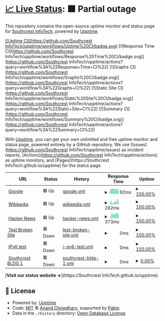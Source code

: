 # [📈 Live Status](https://sbc-mswofford.github.io/SBCIT_Services/): <!--live status--> **🟧 Partial outage**

This repository contains the open-source uptime monitor and status page for [Southcrest InfoTech](https://sbc-mswofford.github.io/SBCIT_Services/), powered by [Upptime](https://github.com/upptime/upptime).

[![Uptime CI](https://github.com/Southcrest InfoTech/upptime/workflows/Uptime%20CI/badge.svg)](https://sbc-mswofford.github.io/SBCIT_Services/actions?query=workflow%3A%22Uptime+CI%22)
[![Response Time CI](https://github.com/Southcrest InfoTech/upptime/workflows/Response%20Time%20CI/badge.svg)](https://github.com/Southcrest InfoTech/upptime/actions?query=workflow%3A%22Response+Time+CI%22)
[![Graphs CI](https://github.com/Southcrest InfoTech/upptime/workflows/Graphs%20CI/badge.svg)](https://github.com/Southcrest InfoTech/upptime/actions?query=workflow%3A%22Graphs+CI%22)
[![Static Site CI](https://github.com/Southcrest InfoTech/upptime/workflows/Static%20Site%20CI/badge.svg)](https://github.com/Southcrest InfoTech/upptime/actions?query=workflow%3A%22Static+Site+CI%22)
[![Summary CI](https://github.com/Southcrest InfoTech/upptime/workflows/Summary%20CI/badge.svg)](https://github.com/Southcrest InfoTech/upptime/actions?query=workflow%3A%22Summary+CI%22)

With [Upptime](https://upptime.js.org), you can get your own unlimited and free uptime monitor and status page, powered entirely by a GitHub repository. We use [Issues](https://github.com/Southcrest InfoTech/upptime/issues) as incident reports, [Actions](https://github.com/Southcrest InfoTech/upptime/actions) as uptime monitors, and [Pages](https://Southcrest InfoTech.github.io/upptime) for the status page.

<!--start: status pages-->
<!-- This summary is generated by Upptime (https://github.com/upptime/upptime) -->
<!-- Do not edit this manually, your changes will be overwritten -->
<!-- prettier-ignore -->
| URL | Status | History | Response Time | Uptime |
| --- | ------ | ------- | ------------- | ------ |
| <img alt="" src="https://icons.duckduckgo.com/ip3/www.google.com.ico" height="13"> [Google](https://www.google.com) | 🟩 Up | [google.yml](https://github.com/SBC-MSwofford/SBCIT_Services/commits/HEAD/history/google.yml) | <details><summary><img alt="Response time graph" src="./graphs/google/response-time-week.png" height="20"> 92ms</summary><br><a href="https://SBC-MSwofford.github.io/SBCIT_Services/history/google"><img alt="Response time 111" src="https://img.shields.io/endpoint?url=https%3A%2F%2Fraw.githubusercontent.com%2FSBC-MSwofford%2FSBCIT_Services%2FHEAD%2Fapi%2Fgoogle%2Fresponse-time.json"></a><br><a href="https://SBC-MSwofford.github.io/SBCIT_Services/history/google"><img alt="24-hour response time 73" src="https://img.shields.io/endpoint?url=https%3A%2F%2Fraw.githubusercontent.com%2FSBC-MSwofford%2FSBCIT_Services%2FHEAD%2Fapi%2Fgoogle%2Fresponse-time-day.json"></a><br><a href="https://SBC-MSwofford.github.io/SBCIT_Services/history/google"><img alt="7-day response time 92" src="https://img.shields.io/endpoint?url=https%3A%2F%2Fraw.githubusercontent.com%2FSBC-MSwofford%2FSBCIT_Services%2FHEAD%2Fapi%2Fgoogle%2Fresponse-time-week.json"></a><br><a href="https://SBC-MSwofford.github.io/SBCIT_Services/history/google"><img alt="30-day response time 113" src="https://img.shields.io/endpoint?url=https%3A%2F%2Fraw.githubusercontent.com%2FSBC-MSwofford%2FSBCIT_Services%2FHEAD%2Fapi%2Fgoogle%2Fresponse-time-month.json"></a><br><a href="https://SBC-MSwofford.github.io/SBCIT_Services/history/google"><img alt="1-year response time 111" src="https://img.shields.io/endpoint?url=https%3A%2F%2Fraw.githubusercontent.com%2FSBC-MSwofford%2FSBCIT_Services%2FHEAD%2Fapi%2Fgoogle%2Fresponse-time-year.json"></a></details> | <details><summary><a href="https://SBC-MSwofford.github.io/SBCIT_Services/history/google">100.00%</a></summary><a href="https://SBC-MSwofford.github.io/SBCIT_Services/history/google"><img alt="All-time uptime 100.00%" src="https://img.shields.io/endpoint?url=https%3A%2F%2Fraw.githubusercontent.com%2FSBC-MSwofford%2FSBCIT_Services%2FHEAD%2Fapi%2Fgoogle%2Fuptime.json"></a><br><a href="https://SBC-MSwofford.github.io/SBCIT_Services/history/google"><img alt="24-hour uptime 100.00%" src="https://img.shields.io/endpoint?url=https%3A%2F%2Fraw.githubusercontent.com%2FSBC-MSwofford%2FSBCIT_Services%2FHEAD%2Fapi%2Fgoogle%2Fuptime-day.json"></a><br><a href="https://SBC-MSwofford.github.io/SBCIT_Services/history/google"><img alt="7-day uptime 100.00%" src="https://img.shields.io/endpoint?url=https%3A%2F%2Fraw.githubusercontent.com%2FSBC-MSwofford%2FSBCIT_Services%2FHEAD%2Fapi%2Fgoogle%2Fuptime-week.json"></a><br><a href="https://SBC-MSwofford.github.io/SBCIT_Services/history/google"><img alt="30-day uptime 99.87%" src="https://img.shields.io/endpoint?url=https%3A%2F%2Fraw.githubusercontent.com%2FSBC-MSwofford%2FSBCIT_Services%2FHEAD%2Fapi%2Fgoogle%2Fuptime-month.json"></a><br><a href="https://SBC-MSwofford.github.io/SBCIT_Services/history/google"><img alt="1-year uptime 99.99%" src="https://img.shields.io/endpoint?url=https%3A%2F%2Fraw.githubusercontent.com%2FSBC-MSwofford%2FSBCIT_Services%2FHEAD%2Fapi%2Fgoogle%2Fuptime-year.json"></a></details>
| <img alt="" src="https://icons.duckduckgo.com/ip3/en.wikipedia.org.ico" height="13"> [Wikipedia](https://en.wikipedia.org) | 🟩 Up | [wikipedia.yml](https://github.com/SBC-MSwofford/SBCIT_Services/commits/HEAD/history/wikipedia.yml) | <details><summary><img alt="Response time graph" src="./graphs/wikipedia/response-time-week.png" height="20"> 282ms</summary><br><a href="https://SBC-MSwofford.github.io/SBCIT_Services/history/wikipedia"><img alt="Response time 206" src="https://img.shields.io/endpoint?url=https%3A%2F%2Fraw.githubusercontent.com%2FSBC-MSwofford%2FSBCIT_Services%2FHEAD%2Fapi%2Fwikipedia%2Fresponse-time.json"></a><br><a href="https://SBC-MSwofford.github.io/SBCIT_Services/history/wikipedia"><img alt="24-hour response time 211" src="https://img.shields.io/endpoint?url=https%3A%2F%2Fraw.githubusercontent.com%2FSBC-MSwofford%2FSBCIT_Services%2FHEAD%2Fapi%2Fwikipedia%2Fresponse-time-day.json"></a><br><a href="https://SBC-MSwofford.github.io/SBCIT_Services/history/wikipedia"><img alt="7-day response time 282" src="https://img.shields.io/endpoint?url=https%3A%2F%2Fraw.githubusercontent.com%2FSBC-MSwofford%2FSBCIT_Services%2FHEAD%2Fapi%2Fwikipedia%2Fresponse-time-week.json"></a><br><a href="https://SBC-MSwofford.github.io/SBCIT_Services/history/wikipedia"><img alt="30-day response time 256" src="https://img.shields.io/endpoint?url=https%3A%2F%2Fraw.githubusercontent.com%2FSBC-MSwofford%2FSBCIT_Services%2FHEAD%2Fapi%2Fwikipedia%2Fresponse-time-month.json"></a><br><a href="https://SBC-MSwofford.github.io/SBCIT_Services/history/wikipedia"><img alt="1-year response time 206" src="https://img.shields.io/endpoint?url=https%3A%2F%2Fraw.githubusercontent.com%2FSBC-MSwofford%2FSBCIT_Services%2FHEAD%2Fapi%2Fwikipedia%2Fresponse-time-year.json"></a></details> | <details><summary><a href="https://SBC-MSwofford.github.io/SBCIT_Services/history/wikipedia">100.00%</a></summary><a href="https://SBC-MSwofford.github.io/SBCIT_Services/history/wikipedia"><img alt="All-time uptime 100.00%" src="https://img.shields.io/endpoint?url=https%3A%2F%2Fraw.githubusercontent.com%2FSBC-MSwofford%2FSBCIT_Services%2FHEAD%2Fapi%2Fwikipedia%2Fuptime.json"></a><br><a href="https://SBC-MSwofford.github.io/SBCIT_Services/history/wikipedia"><img alt="24-hour uptime 100.00%" src="https://img.shields.io/endpoint?url=https%3A%2F%2Fraw.githubusercontent.com%2FSBC-MSwofford%2FSBCIT_Services%2FHEAD%2Fapi%2Fwikipedia%2Fuptime-day.json"></a><br><a href="https://SBC-MSwofford.github.io/SBCIT_Services/history/wikipedia"><img alt="7-day uptime 100.00%" src="https://img.shields.io/endpoint?url=https%3A%2F%2Fraw.githubusercontent.com%2FSBC-MSwofford%2FSBCIT_Services%2FHEAD%2Fapi%2Fwikipedia%2Fuptime-week.json"></a><br><a href="https://SBC-MSwofford.github.io/SBCIT_Services/history/wikipedia"><img alt="30-day uptime 100.00%" src="https://img.shields.io/endpoint?url=https%3A%2F%2Fraw.githubusercontent.com%2FSBC-MSwofford%2FSBCIT_Services%2FHEAD%2Fapi%2Fwikipedia%2Fuptime-month.json"></a><br><a href="https://SBC-MSwofford.github.io/SBCIT_Services/history/wikipedia"><img alt="1-year uptime 100.00%" src="https://img.shields.io/endpoint?url=https%3A%2F%2Fraw.githubusercontent.com%2FSBC-MSwofford%2FSBCIT_Services%2FHEAD%2Fapi%2Fwikipedia%2Fuptime-year.json"></a></details>
| <img alt="" src="https://icons.duckduckgo.com/ip3/news.ycombinator.com.ico" height="13"> [Hacker News](https://news.ycombinator.com) | 🟩 Up | [hacker-news.yml](https://github.com/SBC-MSwofford/SBCIT_Services/commits/HEAD/history/hacker-news.yml) | <details><summary><img alt="Response time graph" src="./graphs/hacker-news/response-time-week.png" height="20"> 373ms</summary><br><a href="https://SBC-MSwofford.github.io/SBCIT_Services/history/hacker-news"><img alt="Response time 325" src="https://img.shields.io/endpoint?url=https%3A%2F%2Fraw.githubusercontent.com%2FSBC-MSwofford%2FSBCIT_Services%2FHEAD%2Fapi%2Fhacker-news%2Fresponse-time.json"></a><br><a href="https://SBC-MSwofford.github.io/SBCIT_Services/history/hacker-news"><img alt="24-hour response time 475" src="https://img.shields.io/endpoint?url=https%3A%2F%2Fraw.githubusercontent.com%2FSBC-MSwofford%2FSBCIT_Services%2FHEAD%2Fapi%2Fhacker-news%2Fresponse-time-day.json"></a><br><a href="https://SBC-MSwofford.github.io/SBCIT_Services/history/hacker-news"><img alt="7-day response time 373" src="https://img.shields.io/endpoint?url=https%3A%2F%2Fraw.githubusercontent.com%2FSBC-MSwofford%2FSBCIT_Services%2FHEAD%2Fapi%2Fhacker-news%2Fresponse-time-week.json"></a><br><a href="https://SBC-MSwofford.github.io/SBCIT_Services/history/hacker-news"><img alt="30-day response time 334" src="https://img.shields.io/endpoint?url=https%3A%2F%2Fraw.githubusercontent.com%2FSBC-MSwofford%2FSBCIT_Services%2FHEAD%2Fapi%2Fhacker-news%2Fresponse-time-month.json"></a><br><a href="https://SBC-MSwofford.github.io/SBCIT_Services/history/hacker-news"><img alt="1-year response time 325" src="https://img.shields.io/endpoint?url=https%3A%2F%2Fraw.githubusercontent.com%2FSBC-MSwofford%2FSBCIT_Services%2FHEAD%2Fapi%2Fhacker-news%2Fresponse-time-year.json"></a></details> | <details><summary><a href="https://SBC-MSwofford.github.io/SBCIT_Services/history/hacker-news">100.00%</a></summary><a href="https://SBC-MSwofford.github.io/SBCIT_Services/history/hacker-news"><img alt="All-time uptime 100.00%" src="https://img.shields.io/endpoint?url=https%3A%2F%2Fraw.githubusercontent.com%2FSBC-MSwofford%2FSBCIT_Services%2FHEAD%2Fapi%2Fhacker-news%2Fuptime.json"></a><br><a href="https://SBC-MSwofford.github.io/SBCIT_Services/history/hacker-news"><img alt="24-hour uptime 100.00%" src="https://img.shields.io/endpoint?url=https%3A%2F%2Fraw.githubusercontent.com%2FSBC-MSwofford%2FSBCIT_Services%2FHEAD%2Fapi%2Fhacker-news%2Fuptime-day.json"></a><br><a href="https://SBC-MSwofford.github.io/SBCIT_Services/history/hacker-news"><img alt="7-day uptime 100.00%" src="https://img.shields.io/endpoint?url=https%3A%2F%2Fraw.githubusercontent.com%2FSBC-MSwofford%2FSBCIT_Services%2FHEAD%2Fapi%2Fhacker-news%2Fuptime-week.json"></a><br><a href="https://SBC-MSwofford.github.io/SBCIT_Services/history/hacker-news"><img alt="30-day uptime 100.00%" src="https://img.shields.io/endpoint?url=https%3A%2F%2Fraw.githubusercontent.com%2FSBC-MSwofford%2FSBCIT_Services%2FHEAD%2Fapi%2Fhacker-news%2Fuptime-month.json"></a><br><a href="https://SBC-MSwofford.github.io/SBCIT_Services/history/hacker-news"><img alt="1-year uptime 100.00%" src="https://img.shields.io/endpoint?url=https%3A%2F%2Fraw.githubusercontent.com%2FSBC-MSwofford%2FSBCIT_Services%2FHEAD%2Fapi%2Fhacker-news%2Fuptime-year.json"></a></details>
| <img alt="" src="https://icons.duckduckgo.com/ip3/thissitedoesnotexist.koj.co.ico" height="13"> [Test Broken Site](https://thissitedoesnotexist.koj.co) | 🟥 Down | [test-broken-site.yml](https://github.com/SBC-MSwofford/SBCIT_Services/commits/HEAD/history/test-broken-site.yml) | <details><summary><img alt="Response time graph" src="./graphs/test-broken-site/response-time-week.png" height="20"> 0ms</summary><br><a href="https://SBC-MSwofford.github.io/SBCIT_Services/history/test-broken-site"><img alt="Response time 0" src="https://img.shields.io/endpoint?url=https%3A%2F%2Fraw.githubusercontent.com%2FSBC-MSwofford%2FSBCIT_Services%2FHEAD%2Fapi%2Ftest-broken-site%2Fresponse-time.json"></a><br><a href="https://SBC-MSwofford.github.io/SBCIT_Services/history/test-broken-site"><img alt="24-hour response time 0" src="https://img.shields.io/endpoint?url=https%3A%2F%2Fraw.githubusercontent.com%2FSBC-MSwofford%2FSBCIT_Services%2FHEAD%2Fapi%2Ftest-broken-site%2Fresponse-time-day.json"></a><br><a href="https://SBC-MSwofford.github.io/SBCIT_Services/history/test-broken-site"><img alt="7-day response time 0" src="https://img.shields.io/endpoint?url=https%3A%2F%2Fraw.githubusercontent.com%2FSBC-MSwofford%2FSBCIT_Services%2FHEAD%2Fapi%2Ftest-broken-site%2Fresponse-time-week.json"></a><br><a href="https://SBC-MSwofford.github.io/SBCIT_Services/history/test-broken-site"><img alt="30-day response time 0" src="https://img.shields.io/endpoint?url=https%3A%2F%2Fraw.githubusercontent.com%2FSBC-MSwofford%2FSBCIT_Services%2FHEAD%2Fapi%2Ftest-broken-site%2Fresponse-time-month.json"></a><br><a href="https://SBC-MSwofford.github.io/SBCIT_Services/history/test-broken-site"><img alt="1-year response time 0" src="https://img.shields.io/endpoint?url=https%3A%2F%2Fraw.githubusercontent.com%2FSBC-MSwofford%2FSBCIT_Services%2FHEAD%2Fapi%2Ftest-broken-site%2Fresponse-time-year.json"></a></details> | <details><summary><a href="https://SBC-MSwofford.github.io/SBCIT_Services/history/test-broken-site">100.00%</a></summary><a href="https://SBC-MSwofford.github.io/SBCIT_Services/history/test-broken-site"><img alt="All-time uptime 100.00%" src="https://img.shields.io/endpoint?url=https%3A%2F%2Fraw.githubusercontent.com%2FSBC-MSwofford%2FSBCIT_Services%2FHEAD%2Fapi%2Ftest-broken-site%2Fuptime.json"></a><br><a href="https://SBC-MSwofford.github.io/SBCIT_Services/history/test-broken-site"><img alt="24-hour uptime 100.00%" src="https://img.shields.io/endpoint?url=https%3A%2F%2Fraw.githubusercontent.com%2FSBC-MSwofford%2FSBCIT_Services%2FHEAD%2Fapi%2Ftest-broken-site%2Fuptime-day.json"></a><br><a href="https://SBC-MSwofford.github.io/SBCIT_Services/history/test-broken-site"><img alt="7-day uptime 100.00%" src="https://img.shields.io/endpoint?url=https%3A%2F%2Fraw.githubusercontent.com%2FSBC-MSwofford%2FSBCIT_Services%2FHEAD%2Fapi%2Ftest-broken-site%2Fuptime-week.json"></a><br><a href="https://SBC-MSwofford.github.io/SBCIT_Services/history/test-broken-site"><img alt="30-day uptime 100.00%" src="https://img.shields.io/endpoint?url=https%3A%2F%2Fraw.githubusercontent.com%2FSBC-MSwofford%2FSBCIT_Services%2FHEAD%2Fapi%2Ftest-broken-site%2Fuptime-month.json"></a><br><a href="https://SBC-MSwofford.github.io/SBCIT_Services/history/test-broken-site"><img alt="1-year uptime 100.00%" src="https://img.shields.io/endpoint?url=https%3A%2F%2Fraw.githubusercontent.com%2FSBC-MSwofford%2FSBCIT_Services%2FHEAD%2Fapi%2Ftest-broken-site%2Fuptime-year.json"></a></details>
| <img alt="" src="https://icons.duckduckgo.com/ip3/null.ico" height="13"> [IPv6 test](forwardemail.net) | 🟥 Down | [i-pv6-test.yml](https://github.com/SBC-MSwofford/SBCIT_Services/commits/HEAD/history/i-pv6-test.yml) | <details><summary><img alt="Response time graph" src="./graphs/i-pv6-test/response-time-week.png" height="20"> 0ms</summary><br><a href="https://SBC-MSwofford.github.io/SBCIT_Services/history/i-pv6-test"><img alt="Response time 0" src="https://img.shields.io/endpoint?url=https%3A%2F%2Fraw.githubusercontent.com%2FSBC-MSwofford%2FSBCIT_Services%2FHEAD%2Fapi%2Fi-pv6-test%2Fresponse-time.json"></a><br><a href="https://SBC-MSwofford.github.io/SBCIT_Services/history/i-pv6-test"><img alt="24-hour response time 0" src="https://img.shields.io/endpoint?url=https%3A%2F%2Fraw.githubusercontent.com%2FSBC-MSwofford%2FSBCIT_Services%2FHEAD%2Fapi%2Fi-pv6-test%2Fresponse-time-day.json"></a><br><a href="https://SBC-MSwofford.github.io/SBCIT_Services/history/i-pv6-test"><img alt="7-day response time 0" src="https://img.shields.io/endpoint?url=https%3A%2F%2Fraw.githubusercontent.com%2FSBC-MSwofford%2FSBCIT_Services%2FHEAD%2Fapi%2Fi-pv6-test%2Fresponse-time-week.json"></a><br><a href="https://SBC-MSwofford.github.io/SBCIT_Services/history/i-pv6-test"><img alt="30-day response time 0" src="https://img.shields.io/endpoint?url=https%3A%2F%2Fraw.githubusercontent.com%2FSBC-MSwofford%2FSBCIT_Services%2FHEAD%2Fapi%2Fi-pv6-test%2Fresponse-time-month.json"></a><br><a href="https://SBC-MSwofford.github.io/SBCIT_Services/history/i-pv6-test"><img alt="1-year response time 0" src="https://img.shields.io/endpoint?url=https%3A%2F%2Fraw.githubusercontent.com%2FSBC-MSwofford%2FSBCIT_Services%2FHEAD%2Fapi%2Fi-pv6-test%2Fresponse-time-year.json"></a></details> | <details><summary><a href="https://SBC-MSwofford.github.io/SBCIT_Services/history/i-pv6-test">100.00%</a></summary><a href="https://SBC-MSwofford.github.io/SBCIT_Services/history/i-pv6-test"><img alt="All-time uptime 100.00%" src="https://img.shields.io/endpoint?url=https%3A%2F%2Fraw.githubusercontent.com%2FSBC-MSwofford%2FSBCIT_Services%2FHEAD%2Fapi%2Fi-pv6-test%2Fuptime.json"></a><br><a href="https://SBC-MSwofford.github.io/SBCIT_Services/history/i-pv6-test"><img alt="24-hour uptime 100.00%" src="https://img.shields.io/endpoint?url=https%3A%2F%2Fraw.githubusercontent.com%2FSBC-MSwofford%2FSBCIT_Services%2FHEAD%2Fapi%2Fi-pv6-test%2Fuptime-day.json"></a><br><a href="https://SBC-MSwofford.github.io/SBCIT_Services/history/i-pv6-test"><img alt="7-day uptime 100.00%" src="https://img.shields.io/endpoint?url=https%3A%2F%2Fraw.githubusercontent.com%2FSBC-MSwofford%2FSBCIT_Services%2FHEAD%2Fapi%2Fi-pv6-test%2Fuptime-week.json"></a><br><a href="https://SBC-MSwofford.github.io/SBCIT_Services/history/i-pv6-test"><img alt="30-day uptime 100.00%" src="https://img.shields.io/endpoint?url=https%3A%2F%2Fraw.githubusercontent.com%2FSBC-MSwofford%2FSBCIT_Services%2FHEAD%2Fapi%2Fi-pv6-test%2Fuptime-month.json"></a><br><a href="https://SBC-MSwofford.github.io/SBCIT_Services/history/i-pv6-test"><img alt="1-year uptime 100.00%" src="https://img.shields.io/endpoint?url=https%3A%2F%2Fraw.githubusercontent.com%2FSBC-MSwofford%2FSBCIT_Services%2FHEAD%2Fapi%2Fi-pv6-test%2Fuptime-year.json"></a></details>
| <img alt="" src="https://icons.duckduckgo.com/ip3/null.ico" height="13"> [Southcrest BLDG 1](internal.bldg1.southcrest.org) | 🟥 Down | [southcrest-bldg-1.yml](https://github.com/SBC-MSwofford/SBCIT_Services/commits/HEAD/history/southcrest-bldg-1.yml) | <details><summary><img alt="Response time graph" src="./graphs/southcrest-bldg-1/response-time-week.png" height="20"> 0ms</summary><br><a href="https://SBC-MSwofford.github.io/SBCIT_Services/history/southcrest-bldg-1"><img alt="Response time 0" src="https://img.shields.io/endpoint?url=https%3A%2F%2Fraw.githubusercontent.com%2FSBC-MSwofford%2FSBCIT_Services%2FHEAD%2Fapi%2Fsouthcrest-bldg-1%2Fresponse-time.json"></a><br><a href="https://SBC-MSwofford.github.io/SBCIT_Services/history/southcrest-bldg-1"><img alt="24-hour response time 0" src="https://img.shields.io/endpoint?url=https%3A%2F%2Fraw.githubusercontent.com%2FSBC-MSwofford%2FSBCIT_Services%2FHEAD%2Fapi%2Fsouthcrest-bldg-1%2Fresponse-time-day.json"></a><br><a href="https://SBC-MSwofford.github.io/SBCIT_Services/history/southcrest-bldg-1"><img alt="7-day response time 0" src="https://img.shields.io/endpoint?url=https%3A%2F%2Fraw.githubusercontent.com%2FSBC-MSwofford%2FSBCIT_Services%2FHEAD%2Fapi%2Fsouthcrest-bldg-1%2Fresponse-time-week.json"></a><br><a href="https://SBC-MSwofford.github.io/SBCIT_Services/history/southcrest-bldg-1"><img alt="30-day response time 0" src="https://img.shields.io/endpoint?url=https%3A%2F%2Fraw.githubusercontent.com%2FSBC-MSwofford%2FSBCIT_Services%2FHEAD%2Fapi%2Fsouthcrest-bldg-1%2Fresponse-time-month.json"></a><br><a href="https://SBC-MSwofford.github.io/SBCIT_Services/history/southcrest-bldg-1"><img alt="1-year response time 0" src="https://img.shields.io/endpoint?url=https%3A%2F%2Fraw.githubusercontent.com%2FSBC-MSwofford%2FSBCIT_Services%2FHEAD%2Fapi%2Fsouthcrest-bldg-1%2Fresponse-time-year.json"></a></details> | <details><summary><a href="https://SBC-MSwofford.github.io/SBCIT_Services/history/southcrest-bldg-1">0.00%</a></summary><a href="https://SBC-MSwofford.github.io/SBCIT_Services/history/southcrest-bldg-1"><img alt="All-time uptime 0.00%" src="https://img.shields.io/endpoint?url=https%3A%2F%2Fraw.githubusercontent.com%2FSBC-MSwofford%2FSBCIT_Services%2FHEAD%2Fapi%2Fsouthcrest-bldg-1%2Fuptime.json"></a><br><a href="https://SBC-MSwofford.github.io/SBCIT_Services/history/southcrest-bldg-1"><img alt="24-hour uptime 0.00%" src="https://img.shields.io/endpoint?url=https%3A%2F%2Fraw.githubusercontent.com%2FSBC-MSwofford%2FSBCIT_Services%2FHEAD%2Fapi%2Fsouthcrest-bldg-1%2Fuptime-day.json"></a><br><a href="https://SBC-MSwofford.github.io/SBCIT_Services/history/southcrest-bldg-1"><img alt="7-day uptime 0.00%" src="https://img.shields.io/endpoint?url=https%3A%2F%2Fraw.githubusercontent.com%2FSBC-MSwofford%2FSBCIT_Services%2FHEAD%2Fapi%2Fsouthcrest-bldg-1%2Fuptime-week.json"></a><br><a href="https://SBC-MSwofford.github.io/SBCIT_Services/history/southcrest-bldg-1"><img alt="30-day uptime 1.38%" src="https://img.shields.io/endpoint?url=https%3A%2F%2Fraw.githubusercontent.com%2FSBC-MSwofford%2FSBCIT_Services%2FHEAD%2Fapi%2Fsouthcrest-bldg-1%2Fuptime-month.json"></a><br><a href="https://SBC-MSwofford.github.io/SBCIT_Services/history/southcrest-bldg-1"><img alt="1-year uptime 0.00%" src="https://img.shields.io/endpoint?url=https%3A%2F%2Fraw.githubusercontent.com%2FSBC-MSwofford%2FSBCIT_Services%2FHEAD%2Fapi%2Fsouthcrest-bldg-1%2Fuptime-year.json"></a></details>

<!--end: status pages-->

[**Visit our status website →**](https://Southcrest InfoTech.github.io/upptime)

## 📄 License

- Powered by: [Upptime](https://github.com/upptime/upptime)
- Code: [MIT](./LICENSE) © [Anand Chowdhary](https://anandchowdhary.com), supported by [Pabio](https://pabio.com)
- Data in the `./history` directory: [Open Database License](https://opendatacommons.org/licenses/odbl/1-0/)
